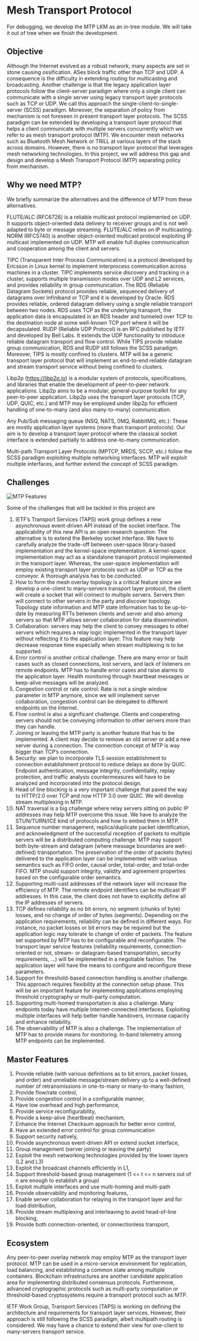 # Mesh Transport Protocol


For debugging, we develop the MTP LKM as an in-tree module. We will take it out of tree when we finish the development.



## Objective

Although the Internet evolved as a robust network, many aspects are set in stone causing ossification. ASes block traffic other than TCP and UDP. A consequence is the difficulty in extending routing for multicasting and broadcasting. Another challenge is that the legacy application layer protocols follow the client-server paradigm where only a single client can communicate with a single server using legacy transport layer protocols such as TCP or UDP.  We call this approach the single-client-to-single-server (SCSS) paradigm. Moreover, the separation of policy from mechanism is not foreseen in present transport layer protocols. The SCSS paradigm can be extended by developing a transport layer protocol that helps a client communicate with multiple servers concurrently which we refer to as mesh transport protocol (MTP). We encounter mesh networks such as Bluetooth Mesh Network or TRILL at various layers of the stack across domains. However, there is no transport layer protocol that leverages mesh networking technologies. In this project, we will address this gap and design and develop a Mesh Transport Protocol (MTP) separating policy from mechanism. 

## Why we need MTP?

We briefly summarize the alternatives and the difference of MTP from these alternatives.

FLUTE/ALC (RFC6726) is a reliable multicast protocol implemented on UDP. It supports object-oriented data delivery to receiver groups and is not well adapted to byte or message streaming. FLUTE/ALC relies on IP multicasting. NORM (RFC5740) is another object-oriented multicast protocol exploiting IP multicast implemented on UDP. MTP will enable full duplex communication and cooperation among the client and servers. 

TIPC (Transparent Inter Process Communication) is a protocol developed by Ericsson in Linux kernel to implement interprocess communication across machines in a cluster. TIPC implements service discovery and tracking in a cluster, supports multiple transmission modes over UDP and L2 services, and provides reliability in group communication. The RDS (Reliable Datagram Sockets) protocol provides reliable, sequenced delivery of datagrams over Infiniband or TCP and it is developed by Oracle. RDS provides reliable, ordered datagram delivery using a single reliable transport between two nodes. RDS uses TCP as the underlying transport, the application data is encapsulated in an RDS header and tunneled over TCP to the destination node at some well-known TCP port where it will be decapsulated.  RUDP (Reliable UDP Protocol) is an RFC published by IETF and developed by Bell Labs. It extends the UDP functionality to introduce reliable datagram transport and flow control. While TIPS provide reliable group communication, RDS and RUDP still follows the SCSS paradigm. Moreover, TIPS is mostly confined to clusters. MTP will be a generic transport layer protocol that will implement an end-to-end reliable datagram and stream transport service without being confined to clusters. 

Libp2p (https://libp2p.io) is a modular system of protocols, specifications, and libraries that enable the development of peer-to-peer network applications. Libp2p aims to be a modular, general-purpose toolkit for any peer-to-peer application. Libp2p uses the transport layer protocols (TCP, UDP, QUIC, etc.) and MTP may be employed under libp2p for efficient handling of one-to-many (and also many-to-many) communication.

Any Pub/Sub messaging queue (NSQ, NATS, 0MQ, RabbitMQ, etc.): These are mostly application layer systems (more than transport protocols). Our aim is to develop a transport layer protocol where the classical socket interface is extended partially to address one-to-many communication. 

Multi-path Transport Layer Protocols (MPTCP, MRDS, SCCP, etc.) follow the SCSS paradigm exploiting multiple networking interfaces. MTP will exploit multiple interfaces, and further extend the concept of SCSS paradigm. 

## Challenges

![MTP Features](../../Documentation/images/MTPMindMap.png)

Some of the challenges that will be tackled in this project are
1.	IETF’s Transport Services (TAPS) work group defines a new asynchronous event-driven API instead of the socket interface. The applicability of this new API is an open research question. The alternative is to extend the Berkeley socket interface. We have to carefully analyze the trade-off between user-space library-based implementation and the kernel-space implementation. A kernel-space implementation may act as a standalone transport protocol implemented in the transport layer. Whereas, the user-space implementation will employ existing transport layer protocols such as UDP or TCP as the conveyor. A thorough analysis has to be conducted.
2.	How to form the mesh overlay topology is a critical feature since we develop a one-client to many-servers transport layer protocol, the client will create a socket that will connect to multiple servers. Servers then will connect to other servers in the party and discover topology. Topology state information and MTP state information has to be up-to-date by measuring RTTs between clients and server and also among servers so that MTP allows server collaboration for data dissemination.
3.	Collaboration: servers may help the client to convey messages to other servers which requires a relay logic implemented in the transport layer without reflecting it to the application layer. This feature may help decrease response time especially when stream multiplexing is to be supported. 
4.	Error control is another critical challenge. There are many error or fault cases such as closed connections, lost servers, and lack of listeners on remote endpoints. MTP has to handle error cases and raise alarms to the application layer. Health monitoring through heartbeat messages or keep-alive messages will be analyzed. 
5.	Congestion control or rate control: Rate is not a single window parameter in MTP anymore, since we will implement server collaboration, congestion control can be delegated to different endpoints on the Internet.
6.	Flow control is also a significant challenge. Clients and cooperating servers should not be conveying information to other servers more than they can handle.
7.	Joining or leaving the MTP party is another feature that has to be implemented. A client may decide to remove an old server or add a new server during a connection. The connection concept of MTP is way bigger than TCP’s connection.
8.	Security: we plan to incorporate TLS session establishment to connection establishment protocol to reduce delays as done by QUIC. Endpoint authentication, message integrity, confidentiality, replay protection, and traffic analysis countermeasures will have to be analyzed and incorporated into the protocol design. 
9.	Head of line blocking is a very important challenge that paved the way to HTTP/2.0 over TCP and now HTTP 3.0 over QUIC. We will develop stream multiplexing in MTP.
10.	NAT traversal is a big challenge where relay servers sitting on public IP addresses may help MTP overcome this issue. We have to analyze the STUN/TURN/ICE kind of protocols and how to embed them in MTP.
11.	Sequence number management, replica/duplicate packet identification, and acknowledgment of the successful reception of packets to multiple servers will be a distributed computing challenge. MTP may support both byte-stream and datagram (where message boundaries are well-defined) transportation. The preservation of the order of packets (bytes) delivered to the application layer can be implemented with various semantics such as FIFO order, causal order, total-order, and total-order FIFO. MTP should support integrity, validity and agreement properties based on the configurable order semantics. 
12.	Supporting multi-cast addresses of the network layer will increase the efficiency of MTP. The remote endpoint identifiers can be multicast IP addresses. In this case, the client does not have to explicitly define all the IP addresses of servers.
13.	TCP defines reliability as no bit errors, no segment (chunks of byte) losses, and no change of order of bytes (segments). Depending on the application requirements, reliability can be defined in different ways. For instance, no packet losses or bit errors may be required but the application logic may tolerate to change of order of packets. The feature set supported by MTP has to be configurable and reconfigurable. The transport layer service features (reliability requirements, connection-oriented or not, stream- or datagram-based transportation, security requirements, …) will be implemented in a negotiable fashion. The application layer will have the means to configure and reconfigure these parameters. 
14.	Support for threshold-based connection handling is another challenge. This approach requires flexibility at the connection setup phase. This will be an important feature for implementing applications employing threshold cryptography or multi-party computation.
15.	Supporting multi-homed transportation is also a challenge. Many endpoints today have multiple Internet-connected interfaces. Exploiting multiple interfaces will help better handle handovers, increase capacity and enhance reliability.  
16.	The observability of MTP is also a challenge. The implementation of MTP has to provide means for monitoring. In-band telemetry among MTP endpoints can be implemented.


## Master Features

1.	Provide reliable (with various definitions as to bit errors, packet losses, and order) and unreliable message/stream delivery up to a well-defined number of retransmissions in one-to-many or many-to-many fashion,
2.	Provide flow/rate control,
3.	Provide congestion control in a configurable manner,
4.	Have low overhead and high performance, 
5.	Provide service reconfigurability,
6.	Provide a keep-alive (heartbeat) mechanism,
7.	Enhance the Internet Checksum approach for better error control,
8.	Have an extended error control for group communication
9.	Support security natively,
10.	Provide asynchronous event-driven API or extend socket interface,
11.	Group management (server joining or leaving the party)
12.	Exploit the mesh networking technologies provided by the lower layers (L2 and L3)
13.	Exploit the broadcast channels efficiently in L1,
14.	Support threshold-based group management (1 <= t <= n servers out of n are enough to establish a group)
15.	Exploit multiple interfaces and use multi-homing and multi-path
16.	Provide observability and monitoring features,
17.	Enable server collaboration for relaying in the transport layer and for load distribution,
18.	Provide stream multiplexing and interleaving to avoid head-of-line blocking,
19.	Provide both connection-oriented, or connectionless transport,


## Ecosystem

Any peer-to-peer overlay network may employ MTP as the transport layer protocol. MTP can be used in a micro-service environment for replication, load balancing, and establishing a common state among multiple containers. Blockchain infrastructures are another candidate application area for implementing distributed consensus protocols. Furthermore, advanced cryptographic protocols such as multi-party computation or threshold-based cryptosystems require a transport protocol such as MTP.

IETF Work Group, Transport Services (TAPS) is working on defining the architecture and requirements for transport layer services. However, their approach is still following the SCSS paradigm, albeit multipath routing is considered. We may have a chance to extend their view for one-client to many-servers transport service.  
